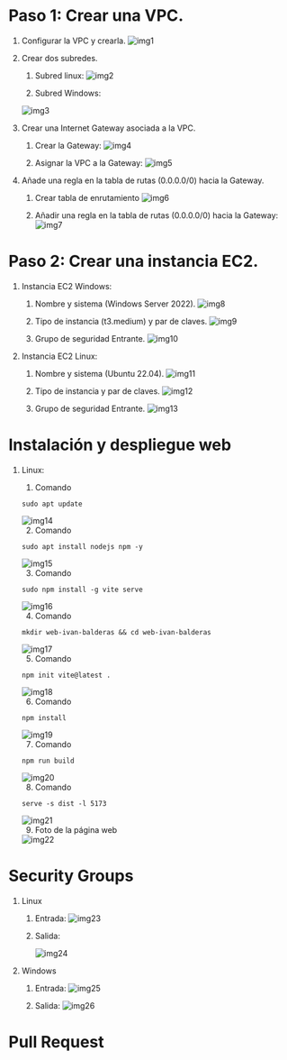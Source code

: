 # Paso 1: Crear una VPC.
1. Configurar la VPC y crearla.
   <img src="./images/img1.png" alt="img1"/>

2. Crear dos subredes.
   1. Subred linux:
      <img src="./images/img2.png" alt="img2"/>
      
    2. Subred Windows:
      <img src="./images/img3.png" alt="img3"/>
3. Crear una Internet Gateway asociada a la VPC.
   1. Crear la Gateway:
      <img src="./images/img4.png" alt="img4"/>
   
   2. Asignar la VPC a la Gateway:
      <img src="./images/img5.png" alt="img5"/>

4. Añade una regla en la tabla de rutas (0.0.0.0/0) hacia la Gateway.
      1. Crear tabla de enrutamiento
         <img src="./images/img6.png" alt="img6"/>
         
      2. Añadir una regla en la tabla de rutas (0.0.0.0/0) hacia la Gateway:
         <img src="./images/img7.png" alt="img7"/>

# Paso 2: Crear una instancia EC2.
1. Instancia EC2 Windows:
   1. Nombre y sistema (Windows Server 2022).
      <img src="./images/img8.png" alt="img8"/>

   2. Tipo de instancia (t3.medium) y par de claves.
      <img src="./images/img9.png" alt="img9"/>

   3. Grupo de seguridad Entrante.
      <img src="./images/img10.png" alt="img10"/>

3. Instancia EC2 Linux:
   1. Nombre y sistema (Ubuntu 22.04).
      <img src="./images/img11.png" alt="img11"/>

   2. Tipo de instancia y par de claves.
      <img src="./images/img12.png" alt="img12"/>

   3. Grupo de seguridad Entrante.
      <img src="./images/img13.png" alt="img13"/>

# Instalación y despliegue web
1. Linux:
   1. Comando 
   ~~~
   sudo apt update
   ~~~
   <img src="./images/img14.jpg" alt="img14"/>

   2. Comando
   ~~~
   sudo apt install nodejs npm -y
   ~~~
   <img src="./images/img15.jpg" alt="img15"/>

   3. Comando
   ~~~
   sudo npm install -g vite serve
   ~~~
   <img src="./images/img16.jpg" alt="img16"/>

   4. Comando
   ~~~
   mkdir web-ivan-balderas && cd web-ivan-balderas
   ~~~
   <img src="./images/img17.jpg" alt="img17"/>

   5. Comando
   ~~~
   npm init vite@latest .
   ~~~
   <img src="./images/img18.jpg" alt="img18"/>

   6. Comando
   ~~~
   npm install
   ~~~
   <img src="./images/img19.jpg" alt="img19"/>

   7. Comando
   ~~~
   npm run build
   ~~~
   <img src="./images/img20.jpg" alt="img20"/>

   8. Comando
   ~~~
   serve -s dist -l 5173
   ~~~
   <img src="./images/img21.jpg" alt="img21"/>

   9. Foto de la página web
   <img src="./images/img22.jpg" alt="img22"/>

# Security Groups
1. Linux
   1. Entrada:
      <img src="./images/img23.png" alt="img23"/>

   2. Salida:

      <img src="./images/img24.png" alt="img24"/>

2. Windows
   1. Entrada:
      <img src="./images/img25.png" alt="img25"/>

   2. Salida:
      <img src="./images/img26.png" alt="img26"/>

# Pull Request
